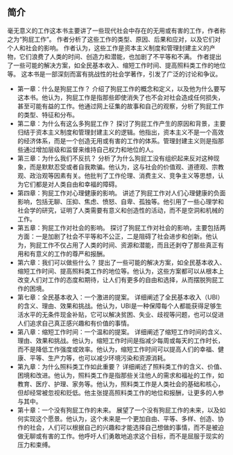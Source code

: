 ##  简介
毫无意义的工作这本书主要讲了一些现代社会中存在的无用或有害的工作，作者称之为“狗屁工作”。
作者分析了这些工作的类型、原因、后果和应对，以及它们对个人和社会的影响。
作者认为，这些工作是资本主义制度和管理封建主义的产物，它们浪费了人类的时间、创造力和潜能，也加剧了不平等和不满。
作者提出了一些可能的解决方案，如全民基本收入、缩短工作时间、提高照料类工作的地位等。
这本书是一部深刻而富有挑战性的社会学著作，引发了广泛的讨论和争议。

- 第一章：什么是狗屁工作？ 
介绍了狗屁工作的概念和定义，以及他为什么要写这本书。他认为，狗屁工作是指那些即使消失了也不会对社会造成任何损失，甚至可能有益的工作。他通过网上征集的故事和自己的观察，分析了狗屁工作的类型、特征和分布。
- 第二章：为什么有这么多狗屁工作？ 
探讨了狗屁工作产生的原因和背景，主要归结于资本主义制度和管理封建主义的逻辑。他指出，资本主义不是一个高效的经济体系，而是一个创造无用或有害的工作的体系。管理封建主义则是指那些通过增加层级和监督来维持自己权力和地位的人。
- 第三章：为什么我们不反抗？ 
分析了为什么狗屁工没有组织起来反对这种现象，而是默默忍受或者自我欺骗。他认为，这与社会的价值观、道德观、宗教观、政治观等因素有关。他批判了工作伦理、消费主义、竞争主义等思想，认为它们都是对人类自由和幸福的障碍。
- 第四章：狗屁工作对心理健康的影响。 讲述了狗屁工作对人们心理健康的负面影响，包括无聊、压抑、焦虑、愤怒、自卑、孤独等。他引用了一些心理学和社会学的研究，证明了人类需要有意义和创造性的活动，而不是空洞和机械的工作。
- 第五章：狗屁工作对社会的影响。 探讨了狗屁工作对社会的影响，主要包括两方面：一是加剧了社会不平等和不公正，二是阻碍了社会进步和创新。他认为，狗屁工作不仅占用了人类的时间、资源和潜能，而且还剥夺了那些真正有用和有意义的工作的尊严和报酬。
- 第六章：我们可以做些什么？ 提出了一些可能的解决方案，如全民基本收入、缩短工作时间、提高照料类工作的地位等。他认为，这些方案都可以从根本上改变人们对工作的态度和期待，让人们有更多的自由和选择，从而摆脱狗屁工作的困境。
- 第七章：全民基本收入：一个激进的提案。 详细阐述了全民基本收入（UBI）的含义、理由、效果和挑战。他认为，UBI是一种保障每个人都能获得足够生活水平的无条件现金补贴，它可以解决贫困、失业、歧视等问题，也可以促进人们追求自己真正感兴趣和有价值的事情。
- 第八章：缩短工作时间：一个温和的提案。 详细阐述了缩短工作时间的含义、理由、效果和挑战。他认为，缩短工作时间是指减少每周或每天的工作时长，而不是降低工作强度或效率。他认为，缩短工作时间可以提高人们的幸福、健康、平等、生产力等，也可以减少环境污染和资源消耗。
- 第九章：为什么照料类工作如此重要？ 详细阐述了照料类工作的含义、价值、困境和改进。他认为，照料类工作是指那些关注他人的需求和福祉的工作，如教育、医疗、护理、家务等。他认为，照料类工作是人类社会的基础和核心，但却经常被忽视和贬低。他主张提高照料类工作的地位和报酬，让更多的人参与其中。
- 第十章：一个没有狗屁工作的未来。 展望了一个没有狗屁工作的未来，以及如何实现这个愿景。他认为，这个未来是一个更加自由、平等、多样、创造、协作的社会，人们可以根据自己的兴趣和才能选择自己想做的事情，而不是被迫做无聊或有害的工作。他呼吁人们勇敢地追求这个目标，而不是屈服于现实的压力和束缚。